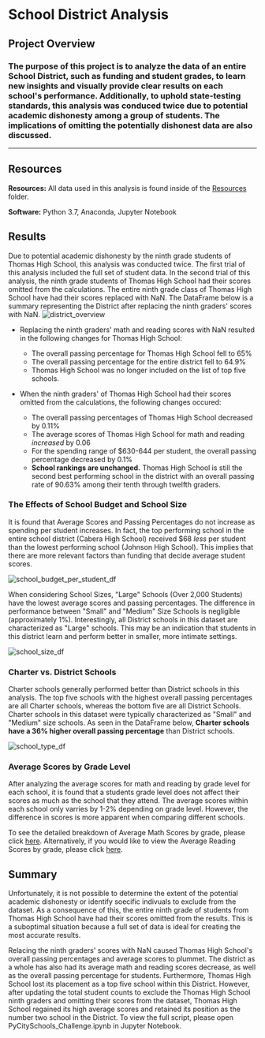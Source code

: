 # School District Analysis

## Project Overview
### The purpose of this project is to analyze the data of an entire School District, such as funding and student grades, to learn new insights and visually provide clear results on each school's performance. Additionally, to uphold state-testing standards, this analysis was conduced twice due to potential academic dishonesty among a group of students. The implications of omitting the potentially dishonest data are also discussed.
---
## Resources
**Resources:** All data used in this analysis is found inside of the [Resources](https://github.com/Mishkanian/School_District_Analysis/tree/main/Resources) folder.

**Software:** Python 3.7, Anaconda, Jupyter Notebook

## Results
Due to potential academic dishonesty by the ninth grade students of Thomas High School, this analysis was conducted twice. The first trial of this analysis included the full set of student data. In the second trial of this analysis, the ninth grade students of Thomas High School had their scores omitted from the calculations. The entire ninth grade class of Thomas High School have had their scores replaced with NaN. The DataFrame below is a summary representing the District after replacing the ninth graders' scores with NaN.
![district_overview](https://github.com/Mishkanian/School_District_Analysis/blob/main/DataFrames_PyCity/district_overview.png)

- Replacing the ninth graders' math and reading scores with NaN resulted in the following changes for Thomas High School:
  - The overall passing percentage for Thomas High School fell to 65%
  - The overall passing percentage for the entire district fell to 64.9%
  - Thomas High School was no longer included on the list of top five schools.

- When the ninth graders' of Thomas High School had their scores omitted from the calculations, the following changes occured:
  - The overall passing percentages of Thomas High School decreased by 0.11%
  - The average scores of Thomas High School for math and reading *increased* by 0.06
  - For the spending range of $630-644 per student, the overall passing percentage decreased by 0.1%
  - **School rankings are unchanged.** Thomas High School is still the second best performing school in the district with an overall passing rate of 90.63% among their tenth through twelfth graders.

### The Effects of School Budget and School Size
It is found that Average Scores and Passing Percentages do not increase as spending per student increases. In fact, the top performing school in the entire school district (Cabera High School) received $68 *less* per student than the lowest performing school (Johnson High School). This implies that there are more relevant factors than funding that decide average student scores.

![school_budget_per_student_df](https://github.com/Mishkanian/School_District_Analysis/blob/main/DataFrames_PyCity/school_budget_per_student_df.png)


When considering School Sizes, "Large" Schools (Over 2,000 Students) have the lowest average scores and passing percentages. The difference in performance between "Small" and "Medium" Size Schools is negligible (approximately 1%). Interestingly, all District schools in this dataset are characterized as "Large" schools. This may be an indication that students in this district learn and perform better in smaller, more intimate settings.

![school_size_df](https://github.com/Mishkanian/School_District_Analysis/blob/main/DataFrames_PyCity/school_size_df.png)

### Charter vs. District Schools
Charter schools generally performed better than District schools in this analysis. The top five schools with the highest overall passing percentages are all Charter schools, whereas the bottom five are all District Schools. Charter schools in this dataset were typically characterized as "Small" and "Medium" size schools. As seen in the DataFrame below, **Charter schools have a 36% higher overall passing percentage** than District schools.

![school_type_df](https://github.com/Mishkanian/School_District_Analysis/blob/main/DataFrames_PyCity/school_type_df.png)

### Average Scores by Grade Level
After analyzing the average scores for math and reading by grade level for each school, it is found that a students grade level does not affect their scores as much as the school that they attend. The average scores within each school only varries by 1-2% depending on grade level. However, the difference in scores is more apparent when comparing different schools. 

To see the detailed breakdown of Average Math Scores by grade, please click [here](https://github.com/Mishkanian/School_District_Analysis/blob/main/DataFrames_PyCity/math_scores_grade.png). Alternatively, if you would like to view the Average Reading Scores by grade, please click [here](https://github.com/Mishkanian/School_District_Analysis/blob/main/DataFrames_PyCity/reading_scores_grade.png).

## Summary
Unfortunately, it is not possible to determine the extent of the potential academic dishonesty or identify soecific indivuals to exclude from the dataset. As a consequence of this, the entire ninth grade of students from Thomas High School have had their scores omitted from the results. This is a suboptimal situation because a full set of data is ideal for creating the most accurate results.

Relacing the ninth graders' scores with NaN caused Thomas High School's overall passing percentages and average scores to plummet. The district as a whole has also had its average math and reading scores decrease, as well as the overall passing percentage for students. Furthermore, Thomas High School lost its placement as a top five school within this District. However, after updating the total student counts to exclude the Thomas High School ninth graders and omitting their scores from the dataset, Thomas High School regained its high average scores and retained its position as the number two school in the District. To view the full script, please open PyCitySchools_Challenge.ipynb in Jupyter Notebook.

